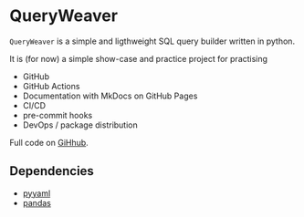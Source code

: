 # QueryWeaver

`QueryWeaver` is a simple and ligthweight SQL query builder written in python.

It is (for now) a simple show-case and practice project for practising

- GitHub
- GitHub Actions
- Documentation with MkDocs on GitHub Pages
- CI/CD
- pre-commit hooks
- DevOps / package distribution

Full code on [GiHhub](https://github.com/fabianaltermann/queryweaver).

## Dependencies

- [pyyaml](https://pypi.org/project/pyyaml/)
- [pandas](https://pypi.org/project/pandas/)
